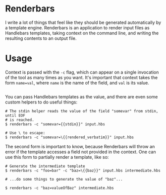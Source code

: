 # Renderbars

I write a lot of things that feel like they should be generated automatically
by a template engine. Renderbars is an application to render input files as
Handlebars templates, taking context on the command line, and writing the
resulting contents to an output file.

# Usage

Context is passed with the `-c` flag, which can appear on a single invocation
of the tool as many times as you want. It's important that context takes the
form `name=val`, where `name` is the name of the field, and `val` is its value.

```
```

You can pass Handlebars templates as the value, and there are even some custom
helpers to do useful things:

```
# The stdin helper reads the value of the field "somevar" from stdin, until EOF
# is reached.
$ renderbars -c "somevar={{stdin}}" input.hbs

# Use \ to escape:
$ renderbars -c "somevar=\{{rendered_verbatim}}" input.hbs
```

The second form is important to know, because Renderbars will throw an error if
the template accesses a field not provided in the context. One can use this
form to partially render a template, like so:

```
# Generate the intermediate template
$ renderbars -c "foo=bar" -c "baz=\{{baz}}" input.hbs intermediate.hbs

# ...do some things to generate the value of "baz"...

$ renderbars -c "baz=valueOfBaz" intermediate.hbs
```
